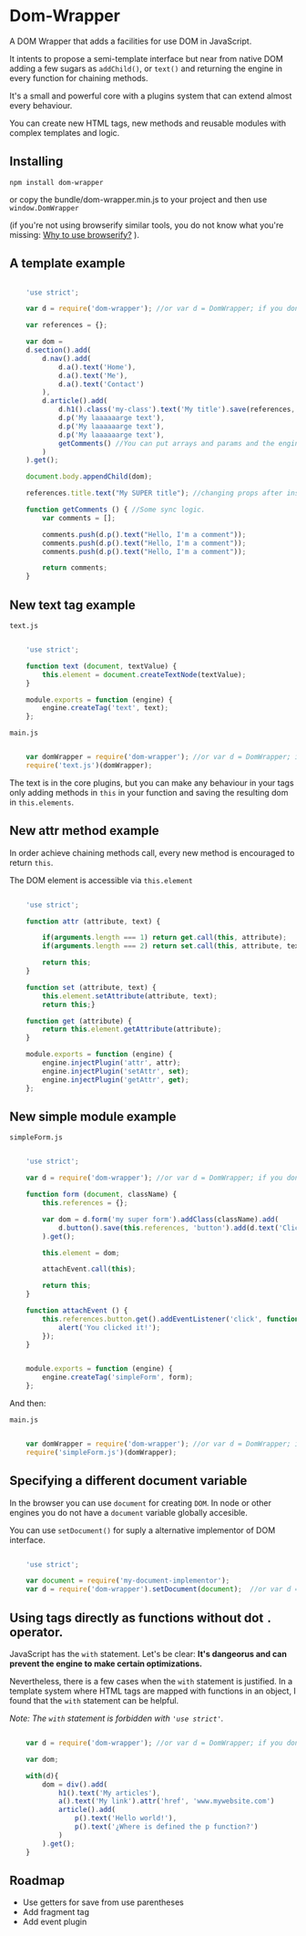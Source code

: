 # Dom-Wrapper
A DOM Wrapper that adds a facilities for use DOM in JavaScript.

It intents to propose a semi-template interface but near from native DOM adding a few sugars as `addChild()`, or `text()` and returning the engine in every function for chaining methods.

It's a small and powerful core with a plugins system that can extend almost every behaviour.

You can create new HTML tags, new methods and reusable modules with complex templates and logic.

## Installing

`npm install dom-wrapper`

or copy the bundle/dom-wrapper.min.js to your project and then use `window.DomWrapper`

(if you're not using browserify similar tools, you do not know what you're missing: [Why to use browserify?](http://word.bitly.com/post/101360133837/browserify) ).

## A template example

``` javascript

	'use strict';

	var d = require('dom-wrapper'); //or var d = DomWrapper; if you don't use CommonJS

	var references = {};

	var dom =
	d.section().add(
		d.nav().add(
			d.a().text('Home'),
			d.a().text('Me'),
			d.a().text('Contact')
		),
		d.article().add(
			d.h1().class('my-class').text('My title').save(references, 'title'), //We save this tag for changing it in a future
			d.p('My laaaaaarge text'),
			d.p('My laaaaaarge text'),
			d.p('My laaaaaarge text'),
			getComments() //You can put arrays and params and the engine merges alls in the correct order.
		)
	).get();

	document.body.appendChild(dom);

	references.title.text("My SUPER title"); //changing props after inserted

	function getComments () { //Some sync logic.
		var comments = [];

		comments.push(d.p().text("Hello, I'm a comment"));
		comments.push(d.p().text("Hello, I'm a comment"));
		comments.push(d.p().text("Hello, I'm a comment"));

		return comments;
	}

```

## New text tag example

`text.js`

``` javascript

	'use strict';

	function text (document, textValue) {
		this.element = document.createTextNode(textValue);
	}

	module.exports = function (engine) {
		engine.createTag('text', text);
	};

```

`main.js`
``` javascript

	var domWrapper = require('dom-wrapper'); //or var d = DomWrapper; if you don't use CommonJS
	require('text.js')(domWrapper);

```

The text is in the core plugins, but you can make any behaviour in your tags only adding methods in `this` in your function and saving the resulting dom in `this.elements`.

## New attr method example

In order achieve chaining methods call, every new method is encouraged to return `this`.

The DOM element is accessible via `this.element`


``` javascript

	'use strict';

	function attr (attribute, text) {

		if(arguments.length === 1) return get.call(this, attribute);
		if(arguments.length === 2) return set.call(this, attribute, text);

		return this;
	}

	function set (attribute, text) {
		this.element.setAttribute(attribute, text);
		return this;}

	function get (attribute) {
		return this.element.getAttribute(attribute);
	}

	module.exports = function (engine) {
		engine.injectPlugin('attr', attr);
		engine.injectPlugin('setAttr', set);
		engine.injectPlugin('getAttr', get);
	};

```

## New simple module example

`simpleForm.js`
``` javascript

	'use strict';

	var d = require('dom-wrapper'); //or var d = DomWrapper; if you don't use CommonJS

	function form (document, className) {
		this.references = {};

		var dom = d.form('my super form').addClass(className).add(
			d.button().save(this.references, 'button').add(d.text('Clic it!'))
		).get();

		this.element = dom;

		attachEvent.call(this);

		return this;
	}

	function attachEvent () {
		this.references.button.get().addEventListener('click', function () {
			alert('You clicked it!');
		});
	}


	module.exports = function (engine) {
		engine.createTag('simpleForm', form);
	};

```

And then:

`main.js`
``` javascript

	var domWrapper = require('dom-wrapper'); //or var d = DomWrapper; if you don't use CommonJS
	require('simpleForm.js')(domWrapper);

```

## Specifying a different document variable

In the browser you can use `document` for creating `DOM`. In node or other engines you do not have a `document` variable globally accesible.

You can use `setDocument()` for suply a alternative implementor of DOM interface.

``` javascript

	'use strict';

	var document = require('my-document-implementor');
	var d = require('dom-wrapper').setDocument(document);  //or var d = DomWrapper.setDocument(document); if you don't use CommonJS

```

## Using tags directly as functions without dot `.` operator.

JavaScript has the `with` statement. Let's be clear: __It's dangeorus and can prevent the engine to make certain optimizations.__

Nevertheless, there is a few cases when the `with` statement is justified. In a template system where HTML tags are mapped with functions in an object, I found that the `with` statement can be helpful.

_Note: The `with` statement is forbidden with `'use strict'`._

``` javascript

	var d = require('dom-wrapper'); //or var d = DomWrapper; if you don't use CommonJS

	var dom;

	with(d){
		dom = div().add(
			h1().text('My articles'),
			a().text('My link').attr('href', 'www.mywebsite.com')
			article().add(
				p().text('Hello world!'),
				p().text('¿Where is defined the p function?')
			)
		).get();
	}

```

## Roadmap

 - Use getters for save from use parentheses
 - Add fragment tag
 - Add event plugin
